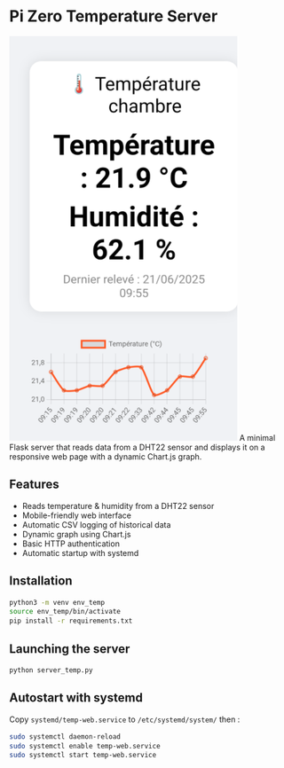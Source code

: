 # Pi Zero Temperature Server

![Screenshot](Screenshot.png)
A minimal Flask server that reads data from a DHT22 sensor and displays it on a responsive web page with a dynamic Chart.js graph.

## Features

- Reads temperature & humidity from a DHT22 sensor
- Mobile-friendly web interface
- Automatic CSV logging of historical data
- Dynamic graph using Chart.js
- Basic HTTP authentication
- Automatic startup with systemd

## Installation

```bash
python3 -m venv env_temp
source env_temp/bin/activate
pip install -r requirements.txt
```

## Launching the server

```bash
python server_temp.py
```

## Autostart with systemd

Copy `systemd/temp-web.service` to `/etc/systemd/system/` then :

```bash
sudo systemctl daemon-reload
sudo systemctl enable temp-web.service
sudo systemctl start temp-web.service
```

